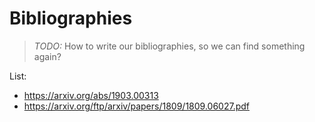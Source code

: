# Bibliographies

> _TODO:_ How to write our bibliographies, so we can find something again?

List:

-   https://arxiv.org/abs/1903.00313
-   https://arxiv.org/ftp/arxiv/papers/1809/1809.06027.pdf
